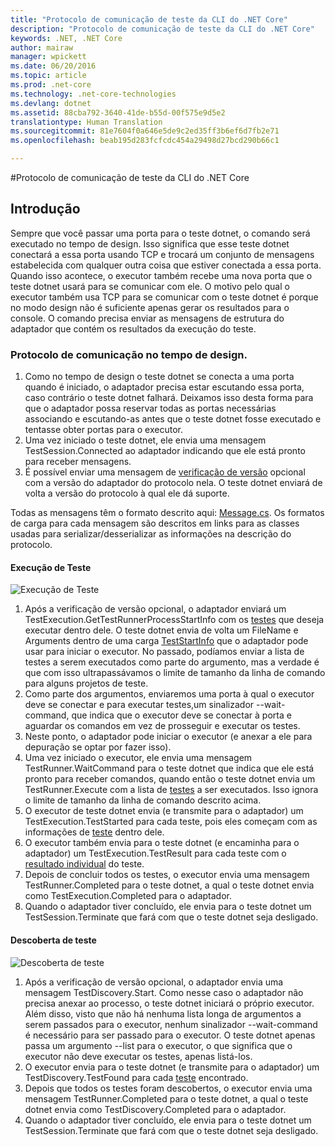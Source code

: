 ```yaml
---
title: "Protocolo de comunicação de teste da CLI do .NET Core"
description: "Protocolo de comunicação de teste da CLI do .NET Core"
keywords: .NET, .NET Core
author: mairaw
manager: wpickett
ms.date: 06/20/2016
ms.topic: article
ms.prod: .net-core
ms.technology: .net-core-technologies
ms.devlang: dotnet
ms.assetid: 88cba792-3640-41de-b55d-00f575e9d5e2
translationtype: Human Translation
ms.sourcegitcommit: 81e7604f0a646e5de9c2ed35ff3b6ef6d7fb2e71
ms.openlocfilehash: beab195d283fcfcdc454a29498d27bcd290b66c1

---
```


#<a name="net-core-cli-test-communication-protocol"></a>Protocolo de comunicação de teste da CLI do .NET Core

## <a name="introduction"></a>Introdução
Sempre que você passar uma porta para o teste dotnet, o comando será executado no tempo de design. Isso significa que esse teste dotnet conectará a essa porta usando TCP e trocará um conjunto de mensagens estabelecida com qualquer outra coisa que estiver conectada a essa porta. Quando isso acontece, o executor também recebe uma nova porta que o teste dotnet usará para se comunicar com ele. O motivo pelo qual o executor também usa TCP para se comunicar com o teste dotnet é porque no modo design não é suficiente apenas gerar os resultados para o console. O comando precisa enviar as mensagens de estrutura do adaptador que contém os resultados da execução do teste.

### <a name="communication-protocol-at-design-time"></a>Protocolo de comunicação no tempo de design.

1. Como no tempo de design o teste dotnet se conecta a uma porta quando é iniciado, o adaptador precisa estar escutando essa porta, caso contrário o teste dotnet falhará. Deixamos isso desta forma para que o adaptador possa reservar todas as portas necessárias associando e escutando-as antes que o teste dotnet fosse executado e tentasse obter portas para o executor.
2. Uma vez iniciado o teste dotnet, ele envia uma mensagem TestSession.Connected ao adaptador indicando que ele está pronto para receber mensagens.
3. É possível enviar uma mensagem de [verificação de versão](https://github.com/dotnet/cli/blob/rel/1.0.0/src/Microsoft.Extensions.Testing.Abstractions/Messages/ProtocolVersionMessage.cs) opcional com a versão do adaptador do protocolo nela. O teste dotnet enviará de volta a versão do protocolo à qual ele dá suporte.

Todas as mensagens têm o formato descrito aqui: [Message.cs](https://github.com/dotnet/cli/blob/rel/1.0.0/src/Microsoft.Extensions.Testing.Abstractions/Messages/Message.cs). Os formatos de carga para cada mensagem são descritos em links para as classes usadas para serializar/desserializar as informações na descrição do protocolo.

#### <a name="test-execution"></a>Execução de Teste
![Execução de Teste](./media/test-protocol/dotnet-test-execute.png)

1. Após a verificação de versão opcional, o adaptador enviará um TestExecution.GetTestRunnerProcessStartInfo com os [testes](https://github.com/dotnet/cli/blob/rel/1.0.0/src/Microsoft.Extensions.Testing.Abstractions/Messages/RunTestsMessage.cs) que deseja executar dentro dele. O teste dotnet envia de volta um FileName e Arguments dentro de uma carga [TestStartInfo](https://github.com/dotnet/cli/blob/rel/1.0.0/src/Microsoft.DotNet.Tools.Test/TestStartInfo.cs) que o adaptador pode usar para iniciar o executor. No passado, podíamos enviar a lista de testes a serem executados como parte do argumento, mas a verdade é que com isso ultrapassávamos o limite de tamanho da linha de comando para alguns projetos de teste.
  1. Como parte dos argumentos, enviaremos uma porta à qual o executor deve se conectar e para executar testes,um sinalizador --wait-command, que indica que o executor deve se conectar à porta e aguardar os comandos em vez de prosseguir e executar os testes.
2. Neste ponto, o adaptador pode iniciar o executor (e anexar a ele para depuração se optar por fazer isso).
3. Uma vez iniciado o executor, ele envia uma mensagem TestRunner.WaitCommand para o teste dotnet que indica que ele está pronto para receber comandos, quando então o teste dotnet envia um TestRunner.Execute com a lista de [testes](https://github.com/dotnet/cli/blob/rel/1.0.0/src/Microsoft.Extensions.Testing.Abstractions/Messages/RunTestsMessage.cs) a ser executados. Isso ignora o limite de tamanho da linha de comando descrito acima.
4. O executor de teste dotnet envia (e transmite para o adaptador) um TestExecution.TestStarted para cada teste, pois eles começam com as informações de [teste](https://github.com/dotnet/cli/blob/rel/1.0.0/src/Microsoft.Extensions.Testing.Abstractions/Test.cs) dentro dele.
5. O executor também envia para o teste dotnet (e encaminha para o adaptador) um TestExecution.TestResult para cada teste com o [resultado individual](https://github.com/dotnet/cli/blob/rel/1.0.0/src/Microsoft.Extensions.Testing.Abstractions/TestResult.cs) do teste.
6. Depois de concluir todos os testes, o executor envia uma mensagem TestRunner.Completed para o teste dotnet, a qual o teste dotnet envia como TestExecution.Completed para o adaptador.
7. Quando o adaptador tiver concluído, ele envia para o teste dotnet um TestSession.Terminate que fará com que o teste dotnet seja desligado.

#### <a name="test-discovery"></a>Descoberta de teste
![Descoberta de teste](./media/test-protocol/dotnet-test-discover.png)

1. Após a verificação de versão opcional, o adaptador envia uma mensagem TestDiscovery.Start. Como nesse caso o adaptador não precisa anexar ao processo, o teste dotnet iniciará o próprio executor. Além disso, visto que não há nenhuma lista longa de argumentos a serem passados para o executor, nenhum sinalizador --wait-command é necessário para ser passado para o executor. O teste dotnet apenas passa um argumento --list para o executor, o que significa que o executor não deve executar os testes, apenas listá-los.
2. O executor envia para o teste dotnet (e transmite para o adaptador) um TestDiscovery.TestFound para cada [teste](https://github.com/dotnet/cli/blob/rel/1.0.0/src/Microsoft.Extensions.Testing.Abstractions/Test.cs) encontrado.
3. Depois que todos os testes foram descobertos, o executor envia uma mensagem TestRunner.Completed para o teste dotnet, a qual o teste dotnet envia como TestDiscovery.Completed para o adaptador.
4. Quando o adaptador tiver concluído, ele envia para o teste dotnet um TestSession.Terminate que fará com que o teste dotnet seja desligado.


<!--HONumber=Nov16_HO3-->


